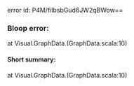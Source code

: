 error id: P4M/filbsbGud6JW2qBWow==
### Bloop error:

at Visual.GraphData.<init>(GraphData.scala:10)
#### Short summary: 

at Visual.GraphData.<init>(GraphData.scala:10)